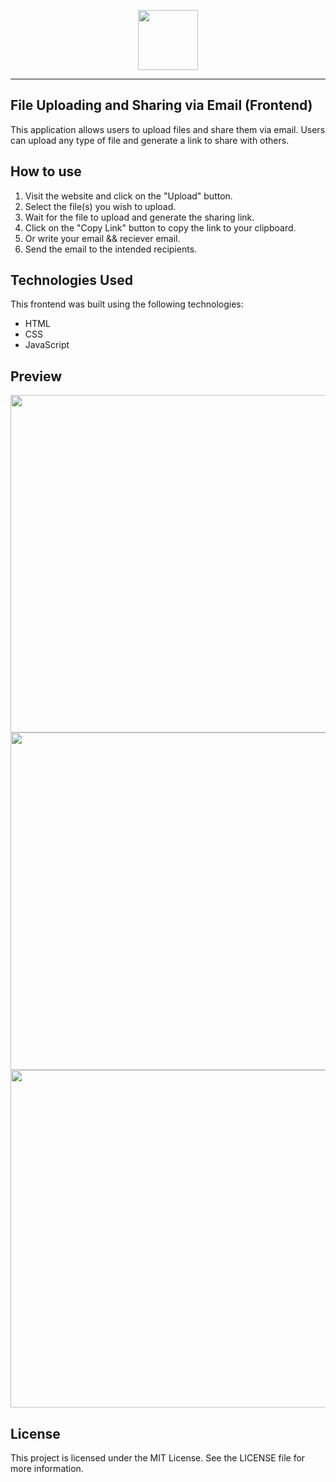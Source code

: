 <p align="center">
  <a href="https://chrome.google.com/webstore/detail/cp-contest-calendar/nchadgecfkcdikollfdhgobmjoeaiegd?hl=en&authuser=0">
    <img src="https://github.com/getlost01/dlink-share/assets/79409258/68d0b24d-6f40-45e9-9c6e-0dfddd5a34fb" height="96">
  </a>
</p>

----

## File Uploading and Sharing via Email (Frontend)

This application allows users to upload files and share them via email. Users can upload any type of file and generate a link to share with others. 

## How to use

1. Visit the website and click on the "Upload" button.
2. Select the file(s) you wish to upload.
3. Wait for the file to upload and generate the sharing link.
4. Click on the "Copy Link" button to copy the link to your clipboard.
5. Or write your email && reciever email.
6. Send the email to the intended recipients.

## Technologies Used

This frontend was built using the following technologies:

- HTML
- CSS
- JavaScript

## Preview
<img width="540" alt="" src="https://github.com/getlost01/link-share/assets/79409258/a91aa4ce-5605-4778-a660-5fe47b85b2fd">
<img width="540" alt="" src="https://github.com/getlost01/link-share/assets/79409258/56bea634-3d47-45a1-8956-ec31282f0fe6">
<img width="540" alt="" src="https://github.com/getlost01/link-share/assets/79409258/b47f4cfa-6d47-4ea7-9da7-f99563029dcb">



## License

This project is licensed under the MIT License. See the LICENSE file for more information.

